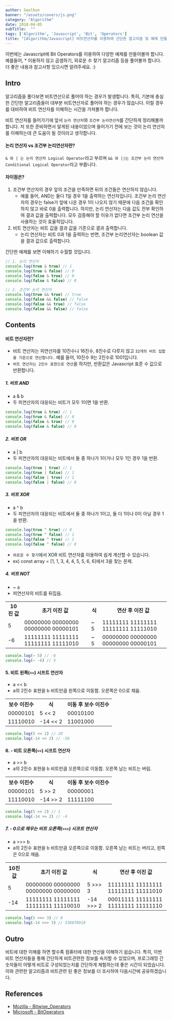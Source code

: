 ```yaml
---
author: Seolhun
banner: "/assets/covers/js.png"
category: "Algorithm"
date: 2018-04-05
subTitle:  ""
tags: ['Algorithm', 'Javascript', 'Bit', 'Operators']
title: "[Algorithm/Javascript] 비트연산자를 이용하여 간단한 알고리즘 및 예제 만들어보기"
---
```


이번에는 Javascript에 Bit Operators를 이용하여 다양한 예제를 만들어볼까 합니다. 예를들어, * 이용하지 않고 곱셈하기, 외로운 수 찾기 알고리즘 등을 풀어볼까 합니다.
더 좋은 내용과 참고사항 있으시면 알려주세요. :)

## Intro
알고리즘을 풀다보면 비트연산으로 풀어야 하는 경우가 발생합니다. 특히, 기본에 충실한 간단한 알고리즘들이 대부분 비트연산자로 풀어야 하는 경우가 많습니다. 이럴 경우를 대비하여 비트 연산자를 이해하는 시간을 가져볼까 합니다.

비트 연산자를 들어가기에 앞서 `논리 연산자`와 `조건부 논리연산자`를 간단하게 정리해볼까 합니다. 저 또한 준비하면서 알게된 내용이었으며 들어가기 전에 보는 것이 논리 연산자를 이해하는데 큰 도움이 될 것이라고 생각합니다.

#### 논리 연산자 vs 조건부 논리연산자란?
`& 와 | 는 논리 연산자 Logical Operator`라고 부르며 `&& 와 ||는 조건부 논리 연산자 Conditional Logical Operator`라고 부릅니다.

#### 차이점은?
1. 조건부 연산자의 경우 앞의 조건을 만족하면 뒤의 조건들은 연산하지 않습니다.
    - 예를 들어, AND는 둘다 1일 경우 1을 출력하는 연산자입니다. 조건부 논리 연산자의 경우는 false가 앞에 나온 경우 1이 나오지 않기 때문에 다음 조건을 확인하지 않고 바로 0을 출력합니다. 하지만, 논리 연산자는 다음 값도 전부 확인하여 결과 값을 출력합니다. 모두 검증해야 할 이유가 없다면 조건부 논리 연산을 사용하는 것이 효율적입니다.
2. 비트 연산자는 비트 값을 결과 값을 기준으로 결과 출력합니다.
    - 논리 연산자는 비트 0과 1을 출력하는 반면, 조건부 논리연산자는 boolean 값을 결과 값으로 출력합니다.

간단한 예제를 보면 이해하기 수월할 것입니다.

```js
// 1. 논리 연산자
console.log(true & true) // 1
console.log(true & false) // 0
console.log(false & true) // 0
console.log(false & false) // 0

// 2. 조건부 논리 연산자
console.log(true && true) // true
console.log(false && false) // false
console.log(false && true) // false
console.log(false && false) // false
```

## Contents
#### 비트 연산자란?
- 비트 연산자는 피연산자를 10진수나 16진수, 8진수로 다루지 않고 `32개의 비트 집합을 기준으로 연산합니다.` 예를 들어, 10진수 9는 2진수로 1001입니다.
- `비트 연산자는 2진수 표현으로 연산`을 하지만, 반환값은 Javascript 표준 수 값으로 반환합니다.

##### 1. 비트 AND
- a & b
- 두 피연산자의 대응되는 비트가 모두 1이면 1을 반환.

```js
console.log(true & true) // 1
console.log(true & false) // 0
console.log(false & true) // 0
console.log(false & false) // 0
```

##### 2. 비트 OR
- a | b
- 두 피연산자의 대응되는 비트에서 둘 중 하나가 1이거나 모두 1인 경우 1을 반환.

```js
console.log(true | true) // 1
console.log(true | false) // 1
console.log(false | true) // 1
console.log(false | false) // 0
```

##### 3. 비트 XOR
- a ^ b
- 두 피연산자의 대응되는 비트에서 둘 중 하나가 1이고, 둘 다 1이나 0이 아닐 경우 1을 반환.

```js
console.log(true ^ true) // 0
console.log(true ^ false) // 1
console.log(false ^ true) // 1
console.log(false ^ false) // 0
```

-  `외로운 수 찾기`에서 XOR 비트 연산자를 이용하여 쉽게 계산할 수 있습니다.
- ex) const array = [1, 1, 3, 4, 4, 5, 5, 6, 6]에서 3을 찾는 문제.

##### 4. 비트 NOT
- ~ a
- 피연산자의 비트를 뒤집음.

<table class="table table-dark text-center">
  <tr>
    <th>
        10진 값
    </th>
    <th>
        초기 이진 값
    </th>
    <th>
        식
    </th>
    <th>
        연산 후 이진 값
    </th>
  </tr>
  <tr>
    <td>
        5
    </td>
    <td>
        00000000 00000000 00000000 00000101
    </td>
    <td>
        ~ 5
    </td>
    <td>
        11111111 11111111 11111111 11111010
    </td>
  </tr>
  <tr>
    <td>
        -6
    </td>
    <td>
        11111111 11111111 11111111 11111010
    </td>
    <td>
        ~ 5
    </td>
    <td>
        00000000 00000000 00000000 00000101
    </td>
  </tr>
</table>

```js
console.log(~ 5) // -6
console.log(~ -6) // 5
```

#### 5. 비트 왼쪽(`<<`) 시프트 연산자
- a << b
- a의 2진수 표현을 b 비트만큼 왼쪽으로 이동함. 오른쪽은 0으로 채움.

<table class="table table-dark text-center">
  <tr>
    <th>
        보수 이진수
    </th>
    <th>
        식
    </th>
    <th>
        이동 후 보수 이진수
    </th>
  </tr>
  <tr>
    <td>
        00000101
    </td>
    <td>
        5 << 2
    </td>
    <td>
        00010100
    </td>
  </tr>
  <tr>
    <td>
        11110010
    </td>
    <td>
        -14 << 2
    </td>
    <td>
        11001000
    </td>
  </tr>
</table>

```js
console.log(5 << 2) // 20
console.log(-14 << 2) // -56
```

#### 6. - 비트 오른쪽(`>>`) 시프트 연산자
- a >> b
- a의 2진수 표현을 b 비트만큼 오른쪽으로 이동함. 오른쪽 남는 비트는 버림.

<table class="table table-dark text-center">
  <tr>
    <th>
        보수 이진수
    </th>
    <th>
        식
    </th>
    <th>
        이동 후 보수 이진수
    </th>
  </tr>
  <tr>
    <td>
        00000101
    </td>
    <td>
        5 >> 2
    </td>
    <td>
        00000001
    </td>
  </tr>
  <tr>
    <td>
        11110010
    </td>
    <td>
        -14 >> 2
    </td>
    <td>
        11111100
    </td>
  </tr>
</table>

```js
console.log(5 >> 2) // 1
console.log(-14 >> 2) // -4
```

##### 7. - 0으로 채우는 비트 오른쪽(`>>>`) 시프트 연산자
- a >>> b
- a의 2진수 표현을 b 비트만큼 오른쪽으로 이동함. 오른쪽 남는 비트는 버리고, 왼쪽은 0으로 채움.

<table class="table table-dark text-center">
  <tr>
    <th>
        10진 값
    </th>
    <th>
        초기 이진 값
    </th>
    <th>
        식
    </th>
    <th>
        연산 후 이진 값
    </th>
  </tr>
  <tr>
    <td>
        5
    </td>
    <td>
        00000000 00000000 00000000 00000000
    </td>
    <td>
        5 >>> 3
    </td>
    <td>
        11111111 11111111 11111111 11111010
    </td>
  </tr>
  <tr>
    <td>
        -14
    </td>
    <td>
        11111111 11111111 11111111 11110010
    </td>
    <td>
        -14 >>> 2
    </td>
    <td>
        00011111 11111111 11111111 11111110
    </td>
  </tr>
</table>

```js
console.log(5 >>> 3) // 0
console.log(-14 >>> 3) // 536870910
```

## Outro
비트에 대한 이해를 하면 할수록 컴퓨터에 대한 연산을 이해하기 쉽습니다. 특히, 이번 비트 연산자들을 통해 간단하게 비트관련한 정보를 숙지할 수 있었으며, 프로그래밍 간 숫자들이 어떻게 비트로 구성되었는지를 간단하게 체험하는데 좋은 시간이 되었습니다. 이와 관련한 알고리즘과 비트관련 된 좋은 정보를 더 조사하여 다음시간에 공유하겠습니다.

## References
- [Mozilla - Bitwise_Operators](https://developer.mozilla.org/ko/docs/Web/Javascript/Guide/Obsolete_Pages/Core_Javascript_1.5_Guide/Operators/Bitwise_Operators)
- [Microsoft - BitOperators](https://docs.microsoft.com/ko-kr/scripting/javascript/reference/unsigned-right-shift-operator-decrement-javascript)
